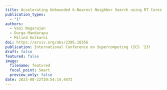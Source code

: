 ```yaml
---
title: Accelerating Unbounded k-Nearest Neighbor Search using RT Cores
publication_types:
  - "1"
authors:
  - Vani Nagarajan
  - Durga Mandarapu
  - Milind Kulkarni
doi: https://arxiv.org/abs/2305.18356
publication: International Conference on Supercomputing (ICS '23)
draft: false
featured: false
image:
  filename: featured
  focal_point: Smart
  preview_only: false
date: 2023-08-22T20:54:14.447Z
---
```

